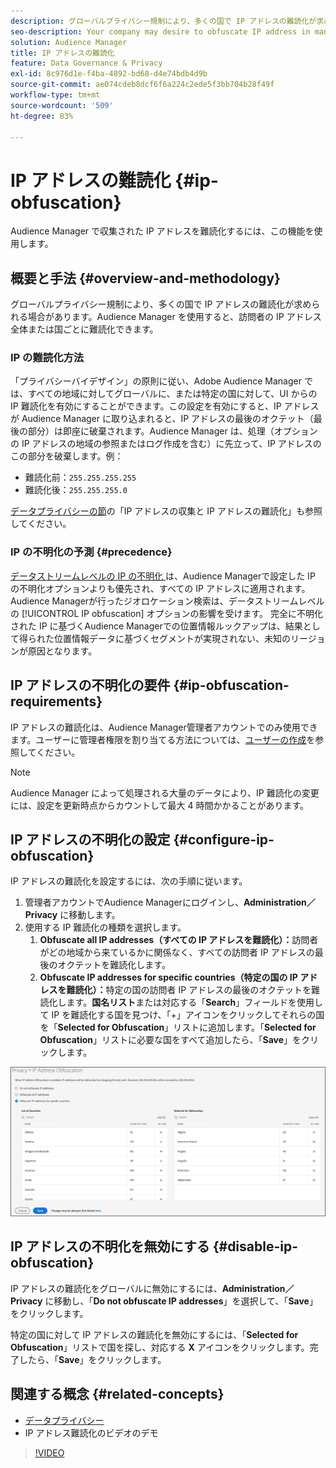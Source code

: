 ```yaml
---
description: グローバルプライバシー規制により、多くの国で IP アドレスの難読化が求められる場合があります。Audience Manager を使用すると、訪問者の IP アドレス全体または国ごとに難読化できます。
seo-description: Your company may desire to obfuscate IP address in many countries due to global privacy regulations. Audience Manager allows you to obfuscate visitor IP addresses on a global or country-by-country basis.
solution: Audience Manager
title: IP アドレスの難読化
feature: Data Governance & Privacy
exl-id: 8c976d1e-f4ba-4892-bd68-d4e74bdb4d9b
source-git-commit: ae074cdeb8dcf6f6a224c2ede5f3bb704b28f49f
workflow-type: tm+mt
source-wordcount: '509'
ht-degree: 83%

---
```


# IP アドレスの難読化 {#ip-obfuscation}

Audience Manager で収集された IP アドレスを難読化するには、この機能を使用します。

## 概要と手法 {#overview-and-methodology}

グローバルプライバシー規制により、多くの国で IP アドレスの難読化が求められる場合があります。Audience Manager を使用すると、訪問者の IP アドレス全体または国ごとに難読化できます。

### IP の難読化方法

「プライバシーバイデザイン」の原則に従い、Adobe Audience Manager では、すべての地域に対してグローバルに、または特定の国に対して、UI からの IP 難読化を有効にすることができます。この設定を有効にすると、IP アドレスが Audience Manager に取り込まれると、IP アドレスの最後のオクテット（最後の部分）は即座に破棄されます。Audience Manager は、処理（オプションの IP アドレスの地域の参照またはログ作成を含む）に先立って、IP アドレスのこの部分を破棄します。例：

* 難読化前：`255.255.255.255`
* 難読化後：`255.255.255.0`

[データプライバシーの節](/help/using/overview/data-security-and-privacy/data-privacy.md)の「IP アドレスの収集と IP アドレスの難読化」も参照してください。

### IP の不明化の予測 {#precedence}

[ データストリームレベルの IP の不明化 ](https://experienceleague.adobe.com/docs/experience-platform/edge/datastreams/configure.html?lang=en#create) は、Audience Managerで設定した IP の不明化オプションよりも優先され、すべての IP アドレスに適用されます。 Audience Managerが行ったジオロケーション検索は、データストリームレベルの [!UICONTROL IP obfuscation] オプションの影響を受けます。 完全に不明化された IP に基づくAudience Managerでの位置情報ルックアップは、結果として得られた位置情報データに基づくセグメントが実現されない、未知のリージョンが原因となります。

## IP アドレスの不明化の要件 {#ip-obfuscation-requirements}

IP アドレスの難読化は、Audience Manager管理者アカウントでのみ使用できます。ユーザーに管理者権限を割り当てる方法については、[ユーザーの作成](/help/using/features/administration/administration-overview.md#create-users)を参照してください。

>[!NOTE]
>
> Audience Manager によって処理される大量のデータにより、IP 難読化の変更には、設定を更新時点からカウントして最大 4 時間かかることがあります。

## IP アドレスの不明化の設定 {#configure-ip-obfuscation}

IP アドレスの難読化を設定するには、次の手順に従います。

1. 管理者アカウントでAudience Managerにログインし、**Administration／Privacy** に移動します。
2. 使用する IP 難読化の種類を選択します。
   1. **Obfuscate all IP addresses（すべての IP アドレスを難読化）：**&#x200B;訪問者がどの地域から来ているかに関係なく、すべての訪問者 IP アドレスの最後のオクテットを難読化します。
   2. **Obfuscate IP addresses for specific countries（特定の国の IP アドレスを難読化）：**&#x200B;特定の国の訪問者 IP アドレスの最後のオクテットを難読化します。**国名リスト**&#x200B;または対応する「**Search**」フィールドを使用して IP を難読化する国を見つけ、「+」アイコンをクリックしてそれらの国を「**Selected for Obfuscation**」リストに追加します。「**Selected for Obfuscation**」リストに必要な国をすべて追加したら、「**Save**」をクリックします。

![](assets/ip-obfuscation.png)

## IP アドレスの不明化を無効にする {#disable-ip-obfuscation}

IP アドレスの難読化をグローバルに無効にするには、**Administration／Privacy** に移動し、「**Do not obfuscate IP addresses**」を選択して、「**Save**」をクリックします。

特定の国に対して IP アドレスの難読化を無効にするには、「**Selected for Obfuscation**」リストで国を探し、対応する **X** アイコンをクリックします。完了したら、「**Save**」をクリックします。

## 関連する概念 {#related-concepts}

* [データプライバシー](/help/using/overview/data-security-and-privacy/data-privacy.md)
* IP アドレス難読化のビデオのデモ
>[!VIDEO](https://video.tv.adobe.com/v/27218/)
